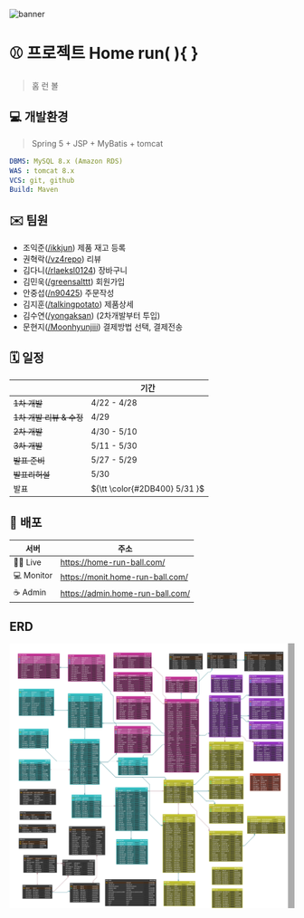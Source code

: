 ![banner](https://github.com/vz4repo/Home-run-ball/assets/50684258/7642ac51-fe83-493a-9571-c86208d8de85)

# ⚾️ 프로젝트 Home run( ){ }

> 홈 런 볼

## 💻 개발환경

> Spring 5 + JSP + MyBatis + tomcat

```yaml
DBMS: MySQL 8.x (Amazon RDS)
WAS : tomcat 8.x
VCS: git, github
Build: Maven
```

## ✉️ 팀원

- 조익준([/ikkjun](https://github.com/ikkjun)) 제품 재고 등록
- 권혁락([/vz4repo](https://github.com/vz4repo)) 리뷰
- 김다니([/rlaeksl0124](https://github.com/rlaeksl0124)) 장바구니
- 김민욱([/greensalttt](https://github.com/greensalttt)) 회원가입
- 안중섭([/n90425](https://github.com/n90425)) 주문작성
- 김지훈([/talkingpotato](https://github.com/talkingpotato)) 제품상세
- 김수연([/yongaksan](https://github.com/yongaksan)) (2차개발부터 투입)
- 문현지([/Moonhyunjiii](https://github.com/Moonhyunjiii)) 결제방법 선택, 결제전송

## 🗓️ 일정

|                          | 기간         |
|--------------------------|--------------|
| ~~1차 개발~~             | 4/22 - 4/28  |
| ~~1차 개발 리뷰 & 수정~~ | 4/29         |
| ~~2차 개발~~             | 4/30 - 5/10  |
| ~~3차 개발~~             | 5/11 - 5/30  |
| ~~발표 준비~~            | 5/27 - 5/29 |
| ~~발표리허설~~           | 5/30         |
| 발표                     | ${\tt \color{#2DB400} 5/31 }$|


## 🛫 배포
|   서버                   |    주소    |
|--------------------------|--------------|
| 👩‍💻 Live    |  https://home-run-ball.com/       |
| 💻  Monitor     |  https://monit.home-run-ball.com/       |
| ☕️ Admin | https://admin.home-run-ball.com/        |

## ERD
![홈런볼 최종ERD](src/main/webapp/resources/img/홈런볼ERD.png)